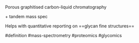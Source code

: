 Porous graphitised carbon-liquid chromatography 

\+ tandem mass spec

Helps with quantitative reporting on ==glycan fine structures==

#definition #mass-spectrometry #proteomics #glycomics